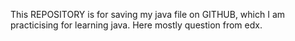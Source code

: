 This REPOSITORY is for saving my java file on GITHUB, which I am practicising for learning java. Here mostly question from edx.
